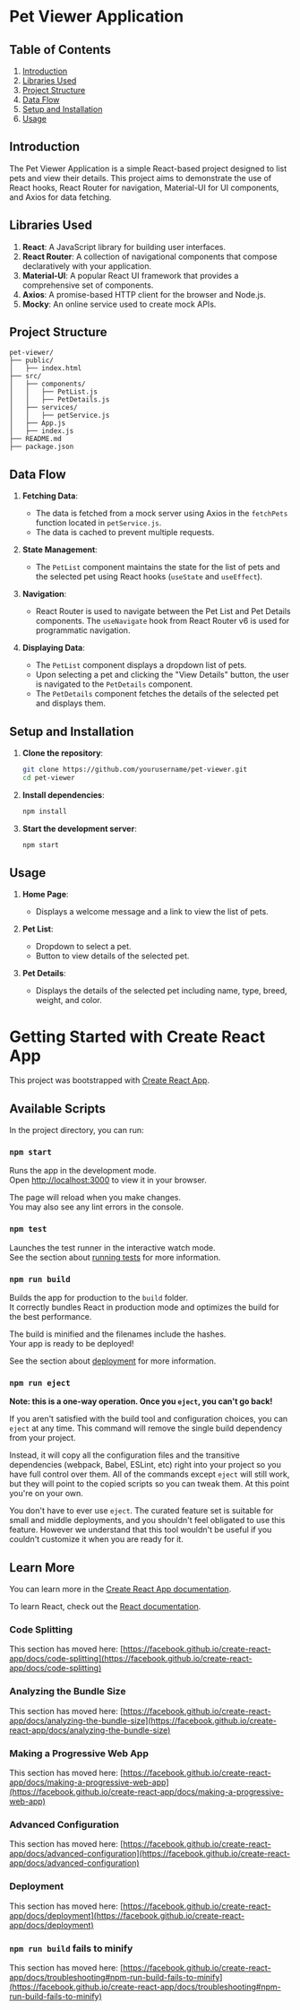 # Pet Viewer Application

## Table of Contents

1. [Introduction](#introduction)
2. [Libraries Used](#libraries-used)
3. [Project Structure](#project-structure)
4. [Data Flow](#data-flow)
5. [Setup and Installation](#setup-and-installation)
6. [Usage](#usage)


## Introduction

The Pet Viewer Application is a simple React-based project designed to list pets and view their details. This project aims to demonstrate the use of React hooks, React Router for navigation, Material-UI for UI components, and Axios for data fetching.

## Libraries Used

1. **React**: A JavaScript library for building user interfaces.
2. **React Router**: A collection of navigational components that compose declaratively with your application.
3. **Material-UI**: A popular React UI framework that provides a comprehensive set of components.
4. **Axios**: A promise-based HTTP client for the browser and Node.js.
5. **Mocky**: An online service used to create mock APIs.

## Project Structure

```
pet-viewer/
├── public/
│   ├── index.html
├── src/
│   ├── components/
│   │   ├── PetList.js
│   │   ├── PetDetails.js
│   ├── services/
│   │   ├── petService.js
│   ├── App.js
│   ├── index.js
├── README.md
├── package.json
```

## Data Flow

1. **Fetching Data**:
   - The data is fetched from a mock server using Axios in the `fetchPets` function located in `petService.js`.
   - The data is cached to prevent multiple requests.

2. **State Management**:
   - The `PetList` component maintains the state for the list of pets and the selected pet using React hooks (`useState` and `useEffect`).

3. **Navigation**:
   - React Router is used to navigate between the Pet List and Pet Details components. The `useNavigate` hook from React Router v6 is used for programmatic navigation.

4. **Displaying Data**:
   - The `PetList` component displays a dropdown list of pets.
   - Upon selecting a pet and clicking the "View Details" button, the user is navigated to the `PetDetails` component.
   - The `PetDetails` component fetches the details of the selected pet and displays them.

## Setup and Installation

1. **Clone the repository**:
   ```bash
   git clone https://github.com/yourusername/pet-viewer.git
   cd pet-viewer
   ```

2. **Install dependencies**:
   ```bash
   npm install
   ```

3. **Start the development server**:
   ```bash
   npm start
   ```

## Usage

1. **Home Page**:
   - Displays a welcome message and a link to view the list of pets.

2. **Pet List**:
   - Dropdown to select a pet.
   - Button to view details of the selected pet.

3. **Pet Details**:
   - Displays the details of the selected pet including name, type, breed, weight, and color.


# Getting Started with Create React App

This project was bootstrapped with [Create React App](https://github.com/facebook/create-react-app).

## Available Scripts

In the project directory, you can run:

### `npm start`

Runs the app in the development mode.\
Open [http://localhost:3000](http://localhost:3000) to view it in your browser.

The page will reload when you make changes.\
You may also see any lint errors in the console.

### `npm test`

Launches the test runner in the interactive watch mode.\
See the section about [running tests](https://facebook.github.io/create-react-app/docs/running-tests) for more information.

### `npm run build`

Builds the app for production to the `build` folder.\
It correctly bundles React in production mode and optimizes the build for the best performance.

The build is minified and the filenames include the hashes.\
Your app is ready to be deployed!

See the section about [deployment](https://facebook.github.io/create-react-app/docs/deployment) for more information.

### `npm run eject`

**Note: this is a one-way operation. Once you `eject`, you can't go back!**

If you aren't satisfied with the build tool and configuration choices, you can `eject` at any time. This command will remove the single build dependency from your project.

Instead, it will copy all the configuration files and the transitive dependencies (webpack, Babel, ESLint, etc) right into your project so you have full control over them. All of the commands except `eject` will still work, but they will point to the copied scripts so you can tweak them. At this point you're on your own.

You don't have to ever use `eject`. The curated feature set is suitable for small and middle deployments, and you shouldn't feel obligated to use this feature. However we understand that this tool wouldn't be useful if you couldn't customize it when you are ready for it.

## Learn More

You can learn more in the [Create React App documentation](https://facebook.github.io/create-react-app/docs/getting-started).

To learn React, check out the [React documentation](https://reactjs.org/).

### Code Splitting

This section has moved here: [https://facebook.github.io/create-react-app/docs/code-splitting](https://facebook.github.io/create-react-app/docs/code-splitting)

### Analyzing the Bundle Size

This section has moved here: [https://facebook.github.io/create-react-app/docs/analyzing-the-bundle-size](https://facebook.github.io/create-react-app/docs/analyzing-the-bundle-size)

### Making a Progressive Web App

This section has moved here: [https://facebook.github.io/create-react-app/docs/making-a-progressive-web-app](https://facebook.github.io/create-react-app/docs/making-a-progressive-web-app)

### Advanced Configuration

This section has moved here: [https://facebook.github.io/create-react-app/docs/advanced-configuration](https://facebook.github.io/create-react-app/docs/advanced-configuration)

### Deployment

This section has moved here: [https://facebook.github.io/create-react-app/docs/deployment](https://facebook.github.io/create-react-app/docs/deployment)

### `npm run build` fails to minify

This section has moved here: [https://facebook.github.io/create-react-app/docs/troubleshooting#npm-run-build-fails-to-minify](https://facebook.github.io/create-react-app/docs/troubleshooting#npm-run-build-fails-to-minify)
